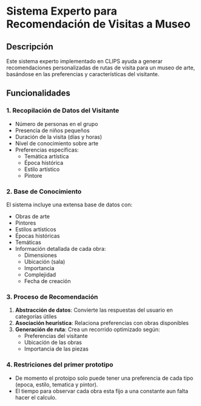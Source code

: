 # Sistema Experto para Recomendación de Visitas a Museo

## Descripción
Este sistema experto implementado en CLIPS ayuda a generar recomendaciones personalizadas de rutas de visita para un museo de arte, basándose en las preferencias y características del visitante.

## Funcionalidades

### 1. Recopilación de Datos del Visitante
- Número de personas en el grupo
- Presencia de niños pequeños 
- Duración de la visita (días y horas)
- Nivel de conocimiento sobre arte
- Preferencias específicas:
  - Temática artística
  - Época histórica
  - Estilo artístico
  - Pintore

### 2. Base de Conocimiento
El sistema incluye una extensa base de datos con:
- Obras de arte
- Pintores
- Estilos artísticos
- Épocas históricas
- Temáticas
- Información detallada de cada obra:
  - Dimensiones
  - Ubicación (sala)
  - Importancia
  - Complejidad
  - Fecha de creación

### 3. Proceso de Recomendación
1. **Abstracción de datos**: Convierte las respuestas del usuario en categorías útiles
2. **Asociación heurística**: Relaciona preferencias con obras disponibles
3. **Generación de ruta**: Crea un recorrido optimizado según:
   - Preferencias del visitante
   - Ubicación de las obras
   - Importancia de las piezas

### 4. Restriciones del primer prototipo
- De momento el protoipo solo puede tener una preferencia de cada tipo (epoca, estilo, tematica y pintor).
- El tiempo para observar cada obra esta fijo a una constante aun falta hacer el calculo.
